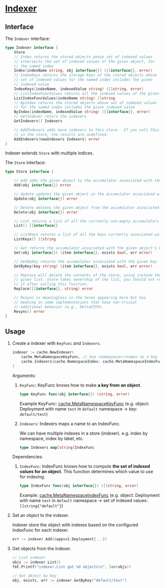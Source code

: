 # [Indexer](https://pkg.go.dev/k8s.io/client-go/tools/cache#Indexer)

## Interface

The `Indexer` interface:

```go
type Indexer interface {
	Store
	// Index returns the stored objects whose set of indexed values
	// intersects the set of indexed values of the given object, for
	// the named index
	Index(indexName string, obj interface{}) ([]interface{}, error)
	// IndexKeys returns the storage keys of the stored objects whose
	// set of indexed values for the named index includes the given
	// indexed value
	IndexKeys(indexName, indexedValue string) ([]string, error)
	// ListIndexFuncValues returns all the indexed values of the given index
	ListIndexFuncValues(indexName string) []string
	// ByIndex returns the stored objects whose set of indexed values
	// for the named index includes the given indexed value
	ByIndex(indexName, indexedValue string) ([]interface{}, error)
	// GetIndexer return the indexers
	GetIndexers() Indexers

	// AddIndexers adds more indexers to this store.  If you call this after you already have data
	// in the store, the results are undefined.
	AddIndexers(newIndexers Indexers) error
}
```

Indexer extends `Store` with multiple indices.

The `Store` interface:

```go
type Store interface {

	// Add adds the given object to the accumulator associated with the given object's key
	Add(obj interface{}) error

	// Update updates the given object in the accumulator associated with the given object's key
	Update(obj interface{}) error

	// Delete deletes the given object from the accumulator associated with the given object's key
	Delete(obj interface{}) error

	// List returns a list of all the currently non-empty accumulators
	List() []interface{}

	// ListKeys returns a list of all the keys currently associated with non-empty accumulators
	ListKeys() []string

	// Get returns the accumulator associated with the given object's key
	Get(obj interface{}) (item interface{}, exists bool, err error)

	// GetByKey returns the accumulator associated with the given key
	GetByKey(key string) (item interface{}, exists bool, err error)

	// Replace will delete the contents of the store, using instead the
	// given list. Store takes ownership of the list, you should not reference
	// it after calling this function.
	Replace([]interface{}, string) error

	// Resync is meaningless in the terms appearing here but has
	// meaning in some implementations that have non-trivial
	// additional behavior (e.g., DeltaFIFO).
	Resync() error
}
```

## Usage

1. Create a indexer with `KeyFunc` and `Indexers`.

    ```go
	indexer := cache.NewIndexer(
		cache.MetaNamespaceKeyFunc, // Use <namespace>/<name> as a key if <namespace> exists, otherwise <name>
		cache.Indexers{cache.NamespaceIndex: cache.MetaNamespaceIndexFunc}, // default index function that indexes based on an object's namespace
	)
    ```

    Arguments:
    1. `KeyFunc`: KeyFunc knows how to make **a key from an object**.

        ```go
        type KeyFunc func(obj interface{}) (string, error)
        ```

        Example KeyFunc: [cache.MetaNamespaceKeyFunc](https://pkg.go.dev/k8s.io/client-go/tools/cache#MetaNamespaceKeyFunc) (e.g. object: Deployment with name `test` in `default` namespace -> key: `default/test`)

    1. `Indexers`: Indexers maps a name to an IndexFunc.

        We can have multiple indexes in a store (indexer). e.g. index by namespace, index by label, etc.

        ```go
        type Indexers map[string]IndexFunc
        ```

    Dependencies:
    1. `IndexFunc`: IndexFunc knows how to compute **the set of indexed values for an object**. This function determines which value to use for indexing.

        ```go
        type IndexFunc func(obj interface{}) ([]string, error)
        ```

        Example: [cache.MetaNamespaceIndexFunc](https://pkg.go.dev/k8s.io/client-go/tools/cache#MetaNamespaceIndexFunc) (e.g. object: Deployment with name `test` in `default` namespace -> set of indexed values: `[]string{"default"}`)

1. Set an object to the indexer.

    Indexer store the object with indexes based on the configured IndexFunc for each indexer.

    ```go
    err := indexer.Add(&appsv1.Deployment{...})
    ```

1. Get objects from the indexer.

    ```go
    // List indexer
	objs := indexer.List()
	fmt.Printf("indexer.List got %d objects\n", len(objs))
    ```

    ```go
	// Get object by key
	obj, exists, err := indexer.GetByKey("default/test")
    ```
